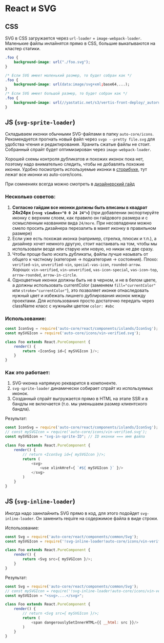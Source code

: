 # React и SVG

## CSS

SVG в CSS загружается через `url-loader` + `image-webpack-loader`. Маленькие файлы инлайнятся прямо в CSS, большие выкатываются на кластер статики.

```css
.foo {
    background-image: url("./foo.svg");
}

/* Если SVG имеет маленький размер, то будет собран как */
.foo {
    background-image: url(data:image/svg+xml;base64,...);
}
/* Если SVG имеет большой размер, то будет собран как */
.foo {
    background-image: url(//yastatic.net/s3/vertis-front-deploy/_autoru-frontend/<name>_<hash>.svg);
}

```

## JS (`svg-sprite-loader`)

Складываем иконки обычными SVG-файлами в папку `auto-core/icons`. Рекомендуется прогнать новый файл через `svgo --pretty file.svg` для удобства чтения и редактирования.
Хранить сжатые файлы не стоит. Собранный спрайт будет оптимизирован через `image-webpack-loader`.

Хорошей схемы контроля дубликатов и похожих иконок пока нет, поэтому надо внимательно следить, чтобы не добавлять похожие иконки. Удобно посмотреть используемые иконки в [сторибуке](http://autoru-front-storybook-web.vrts-slb.test.vertis.yandex.net/?path=/story/icons--svg-sprite), тут лежат все иконки из auto-core/icons.

При сомнениях всегда можно смотреть в [дизайнерский гайд](https://www.figma.com/file/bwnGVVeVHFnB5WZ0t0OvIHM8/Auto-%E2%80%A2-Icons?node-id=0%3A1)

### Несколько советов:
1. **Согласно гайдам все иконки должны быть вписаны в квадрат 24х24px (`<svg viewBox="0 0 24 24">`)** (при добавлении экспортируйте иконку с верхним слоем, как правило он гайдового размера и с осмысленным названием вида `24/more`. При несовпадении можно смело просить дизайнера перезалить в макет иконку в правильном размере)
2. Если уже есть похожая иконка (например, стрелка, плюсик и т.п.), а дизайнер хочет немного другую, стоит настаивать на том, чтобы мы использовали везде или старую или новую, но никак не две сразу.
3. Чтобы проще было искать дубликаты, файлы лучше называть от общего к частному (категория -> подкатегория -> состояния).
Плохо: `verified-vin`, `unverified-vin`, `special-vas-icon`, `rounded-arrow`. Хорошо: `vin-verified`, `vin-unverified`, `vas-icon-special`, `vas-icon-top`, `arrow-rounded`, `arrow-in-circle`.    
4. Одноцветные иконки должны быть не в черном, и не в белом цвете, а должны использовать currentColor (заменяем `fill="currentColor"` или `stroke="currentColor"`), это позволяет иконке отнаследовать нужный цвет и избежать лишнего дублирования иконок между проектами. Для использования просто достаточно передать через className класс с нужныйм цветом `color: #abc`

### Использование:
```js
const IconSvg = require('auto-core/react/components/islands/IconSvg');
const mySVGIcon = require('auto-core/icons/vin-verified.svg');

class Foo extends React.PureComponent {
    render() {
        return <IconSvg id={ mySVGIcon }/>; 
    }
}
```

### Как это работает:
1. SVG-иконка напрямую рекварится в компоненте.
2. `svg-sprite-loader` динамически собирает спрайт из используемых иконок.
3. Созданный спрайт выгружается прямо в HTML на этапе SSR и в бандлы не включается (т.о. мы уменьшаем размер клиентского бандла). 

Результат:
```js
const IconSvg = require('auto-core/react/components/islands/IconSvg');
// const mySVGIcon = require('auto-core/icons/vin-verified.svg');
const mySVGIcon = "svg-in-sprite-ID"; // ID иконки === имя файла

class Foo extends React.PureComponent {
    render() {
        // return <IconSvg id={ mySVGIcon }/>;
        return (
            <svg>
                <use xlinkHref={ `#${ mySVGIcon }` }/>
            </svg>
        ) 
    }
}
```

## JS (`svg-inline-loader`)

Иногда надо заинлайнить SVG прямо в код, для этого подойдет `svg-inline-loader`.
Он заменить require на содержимое файла в виде строки.

Использование:
```js
const Svg = require('auto-core/react/components/common/Svg');
const mySVGIcon = require('!svg-inline-loader!auto-core/icons/vin-verified.svg');

class Foo extends React.PureComponent {
    render() {
        return <Svg src={ mySVGIcon }/>; 
    }
}
```

Результат:
```js
const Svg = require('auto-core/react/components/common/Svg');
// const mySVGIcon = require('!svg-inline-loader!auto-core/icons/vin-verified.svg');
const mySVGIcon = "<svg>....</svg>";

class Foo extends React.PureComponent {
    render() {
        // return <Svg src={ mySVGIcon }/>;
        return (
            <span dangerouslySetInnerHTML={{ __html: src }}/>
        ) 
    }
}
```

